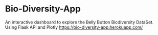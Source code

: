 # Bio-Diversity-App
An interactive dashboard to explore the Belly Button Biodiversity DataSet.
Using Flask API and Plotly
https://bio-diversity-app.herokuapp.com/
